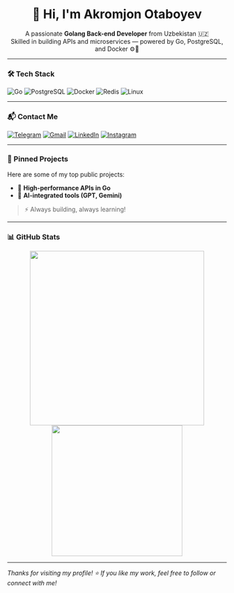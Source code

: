 <h1 align="center">👋 Hi, I'm Akromjon Otaboyev</h1>

<p align="center">
  A passionate <strong>Golang Back-end Developer</strong> from Uzbekistan 🇺🇿 <br>
  Skilled in building APIs and microservices — powered by Go, PostgreSQL, and Docker ⚙️🐳
</p>

---

### 🛠️ Tech Stack

![Go](https://img.shields.io/badge/-Go-000?&logo=go)
![PostgreSQL](https://img.shields.io/badge/-PostgreSQL-000?&logo=postgresql)
![Docker](https://img.shields.io/badge/-Docker-000?&logo=docker)
![Redis](https://img.shields.io/badge/-Redis-000?&logo=redis)
![Linux](https://img.shields.io/badge/-Linux-000?&logo=linux)

---

### 📬 Contact Me

[![Telegram](https://img.shields.io/badge/-Telegram-26A5E4?style=flat&logo=telegram&logoColor=white)](https://t.me/AkromjonAtabayev)
[![Gmail](https://img.shields.io/badge/-Gmail-D14836?style=flat&logo=gmail&logoColor=white)](mailto:akromjonotaboyev@gmail.com)
[![LinkedIn](https://img.shields.io/badge/-LinkedIn-blue?style=flat&logo=linkedin)](https://linkedin.com/in/akromjon-otaboyev-04149b341/)
[![Instagram](https://img.shields.io/badge/-Instagram-purple?style=flat&logo=instagram)](https://instagram.com/akromataboyev)

---

### 📌 Pinned Projects

Here are some of my top public projects:

- 🚀 **High-performance APIs in Go**
- 🧠 **AI-integrated tools (GPT, Gemini)**

> ⚡ Always building, always learning!

---

### 📊 GitHub Stats

<p align="center">
  <img src="https://github-readme-stats.vercel.app/api?username=Akrom0181&show_icons=true&theme=radical" width="400">
  <img src="https://github-readme-stats.vercel.app/api/top-langs/?username=Akrom0181&layout=compact&theme=radical" width="300">
</p>

---

*Thanks for visiting my profile! ⭐️ If you like my work, feel free to follow or connect with me!*
